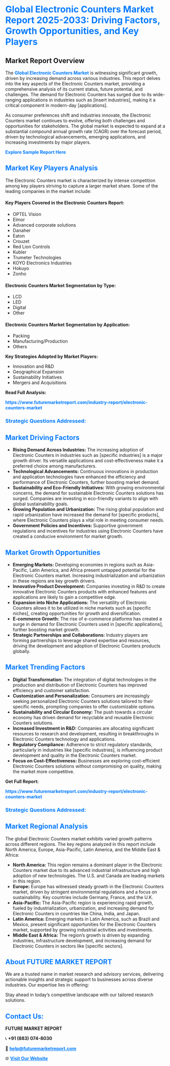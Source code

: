 <h1 style="color: #007BFF;">Global Electronic Counters Market Report 2025-2033: Driving Factors, Growth Opportunities, and Key Players</h1>

<section id="overview">
<h2>Market Report Overview</h2>
<p>The <a href="https://www.futuremarketreport.com/industry-report/electronic-counters-market" style="color: #007BFF; text-decoration: none;"><strong>Global Electronic Counters Market</strong></a> is witnessing significant growth, driven by increasing demand across various industries. This report delves into the key aspects of the Electronic Counters market, providing a comprehensive analysis of its current status, future potential, and challenges. The demand for Electronic Counters has surged due to its wide-ranging applications in industries such as [insert industries], making it a critical component in modern-day [applications].</p>
<p>As consumer preferences shift and industries innovate, the Electronic Counters market continues to evolve, offering both challenges and opportunities for stakeholders. The global market is expected to expand at a substantial compound annual growth rate (CAGR) over the forecast period, driven by technological advancements, emerging applications, and increasing investments by major players.</p>
</section>

<section id="overview">
<p><a href="https://www.futuremarketreport.com/request-sample/reportId=61590" style="color: #007BFF; text-decoration: none;"><strong>Explore Sample Report Here</strong></a></p>
</section>

<section id="key-players">
<h2 style="color: #007BFF;">Market Key Players Analysis</h2>
<p>The Electronic Counters market is characterized by intense competition among key players striving to capture a larger market share. Some of the leading companies in the market include:</p>
<h4>Key Players Covered in the Electronic Counters Report:</h4>
<ul><li>OPTEL Vision</li><li>Elmor</li><li>Advanced corporate solutions</li><li>Danaher</li><li>Eaton</li><li>Crouzet</li><li>Red Lion Controls</li><li>Kubler</li><li>Trumeter Technologies</li><li>KOYO Electronics Industries</li><li>Hokuyo</li><li>Zonho</li></ul>
<h4>Electronic Counters Market Segmentation by Type:</h4>
<ul><li>LCD</li><li>LED</li><li>Digital</li><li>Other</li></ul>

<h4>Electronic Counters Market Segmentation by Application:</h4>
<ul><li>Packing</li><li>Manufacturing/Production</li><li>Others</li></ul>
<p><strong>Key Strategies Adopted by Market Players:</strong></p>
<ul>
<li>Innovation and R&D</li>
<li>Geographical Expansion</li>
<li>Sustainability Initiatives</li>
<li>Mergers and Acquisitions</li>
</ul>
</section>

<section>
<p><strong>Read Full Analysis: </strong></p><a href="https://www.futuremarketreport.com/industry-report/electronic-counters-market" style="color: #007BFF; text-decoration: none;"><strong>https://www.futuremarketreport.com/industry-report/electronic-counters-market</strong></a>
<h3 style="color: #007BFF;">Strategic Questions Addressed:</h3>
</section>

<section id="driving-factors">
<h2 style="color: #007BFF;">Market Driving Factors</h2>
<ul>
<li><strong>Rising Demand Across Industries:</strong> The increasing adoption of Electronic Counters in industries such as [specific industries] is a major growth driver. Its versatile applications and cost-effectiveness make it a preferred choice among manufacturers.</li>
<li><strong>Technological Advancements:</strong> Continuous innovations in production and application technologies have enhanced the efficiency and performance of Electronic Counters, further boosting market demand.</li>
<li><strong>Sustainability and Eco-Friendly Initiatives:</strong> With growing environmental concerns, the demand for sustainable Electronic Counters solutions has surged. Companies are investing in eco-friendly variants to align with global sustainability goals.</li>
<li><strong>Growing Population and Urbanization:</strong> The rising global population and rapid urbanization have increased the demand for [specific products], where Electronic Counters plays a vital role in meeting consumer needs.</li>
<li><strong>Government Policies and Incentives:</strong> Supportive government regulations and incentives for industries using Electronic Counters have created a conducive environment for market growth.</li>
</ul>
</section>

<section id="growth-opportunities">
<h2 style="color: #007BFF;">Market Growth Opportunities</h2>
<ul>
<li><strong>Emerging Markets:</strong> Developing economies in regions such as Asia-Pacific, Latin America, and Africa present untapped potential for the Electronic Counters market. Increasing industrialization and urbanization in these regions are key growth drivers.</li>
<li><strong>Innovative Product Development:</strong> Companies investing in R&D to create innovative Electronic Counters products with enhanced features and applications are likely to gain a competitive edge.</li>
<li><strong>Expansion into Niche Applications:</strong> The versatility of Electronic Counters allows it to be utilized in niche markets such as [specific niches], creating opportunities for growth and diversification.</li>
<li><strong>E-commerce Growth:</strong> The rise of e-commerce platforms has created a surge in demand for Electronic Counters used in [specific applications], further boosting market growth.</li>
<li><strong>Strategic Partnerships and Collaborations:</strong> Industry players are forming partnerships to leverage shared expertise and resources, driving the development and adoption of Electronic Counters products globally.</li>
</ul>
</section>

<section id="trending-factors">
<h2 style="color: #007BFF;">Market Trending Factors</h2>
<ul>
<li><strong>Digital Transformation:</strong> The integration of digital technologies in the production and distribution of Electronic Counters has improved efficiency and customer satisfaction.</li>
<li><strong>Customization and Personalization:</strong> Consumers are increasingly seeking personalized Electronic Counters solutions tailored to their specific needs, prompting companies to offer customizable options.</li>
<li><strong>Sustainability and Circular Economy:</strong> The push towards a circular economy has driven demand for recyclable and reusable Electronic Counters solutions.</li>
<li><strong>Increased Investment in R&D:</strong> Companies are allocating significant resources to research and development, resulting in breakthroughs in Electronic Counters technology and applications.</li>
<li><strong>Regulatory Compliance:</strong> Adherence to strict regulatory standards, particularly in industries like [specific industries], is influencing product development and quality in the Electronic Counters market.</li>
<li><strong>Focus on Cost-Effectiveness:</strong> Businesses are exploring cost-efficient Electronic Counters solutions without compromising on quality, making the market more competitive.</li>
</ul>
</section>

<section>
<p><strong>Get Full Report: </strong></p><a href="https://www.futuremarketreport.com/industry-report/electronic-counters-market" style="color: #007BFF; text-decoration: none;"><strong>https://www.futuremarketreport.com/industry-report/electronic-counters-market</strong></a>
<h3 style="color: #007BFF;">Strategic Questions Addressed:</h3>
</section>


<section id="regional-analysis">
<h2 style="color: #007BFF;">Market Regional Analysis</h2>
<p>The global Electronic Counters market exhibits varied growth patterns across different regions. The key regions analyzed in this report include North America, Europe, Asia-Pacific, Latin America, and the Middle East & Africa:</p>
<ul>
<li><strong>North America:</strong> This region remains a dominant player in the Electronic Counters market due to its advanced industrial infrastructure and high adoption of new technologies. The U.S. and Canada are leading markets in this region.</li>
<li><strong>Europe:</strong> Europe has witnessed steady growth in the Electronic Counters market, driven by stringent environmental regulations and a focus on sustainability. Key countries include Germany, France, and the U.K.</li>
<li><strong>Asia-Pacific:</strong> The Asia-Pacific region is experiencing rapid growth, fueled by industrialization, urbanization, and increasing demand for Electronic Counters in countries like China, India, and Japan.</li>
<li><strong>Latin America:</strong> Emerging markets in Latin America, such as Brazil and Mexico, present significant opportunities for the Electronic Counters market, supported by growing industrial activities and investments.</li>
<li><strong>Middle East & Africa:</strong> The region’s growth is driven by expanding industries, infrastructure development, and increasing demand for Electronic Counters in sectors like [specific sectors].</li>
</ul>
</section>

<footer>
<h2 style="color: #007BFF;">About FUTURE MARKET REPORT</h2>
<p>We are a trusted name in market research and advisory services, delivering actionable insights and strategic support to businesses across diverse industries. Our expertise lies in offering:</p>

<p>Stay ahead in today’s competitive landscape with our tailored research solutions.</p>

<h2 style="color: #007BFF;">Contact Us:</h2>
<p><strong>FUTURE MARKET REPORT</strong></p>
<p>📞 <strong>+91 (883) 074-8030</strong></p>
<p>📧 <strong><a href="mailto:help@futuremarketreport.com" style="color: #007BFF;">help@futuremarketreport.com</a></strong></p>
<p>🌐 <strong><a href="https://www.futuremarketreport.com/" style="color: #007BFF;">Visit Our Website</a></strong></p>
</footer>